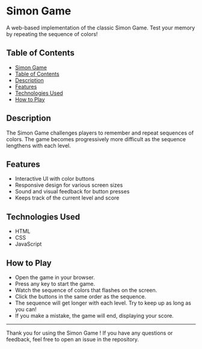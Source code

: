 # Simon Game

A web-based implementation of the classic Simon Game. Test your memory by repeating the sequence of colors!

## Table of Contents
  - [Simon Game](#simon-game)
  - [Table of Contents](#table-of-contents)
  - [Description](#description)
  - [Features](#features)
  - [Technologies Used](#technologies-used)
  - [How to Play](#how-to-play)

## Description

The Simon Game challenges players to remember and repeat sequences of colors. The game becomes progressively more difficult as the sequence lengthens with each level.

## Features

- Interactive UI with color buttons
- Responsive design for various screen sizes
- Sound and visual feedback for button presses
- Keeps track of the current level and score

## Technologies Used

- HTML
- CSS
- JavaScript

## How to Play
- Open the game in your browser.
- Press any key to start the game.
- Watch the sequence of colors that flashes on the screen.
- Click the buttons in the same order as the sequence.
- The sequence will get longer with each level. Try to keep up as long as you can!
- If you make a mistake, the game will end, displaying your score.

----
Thank you for using the Simon Game ! If you have any questions or feedback, feel free to open an issue in the repository.